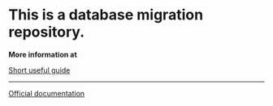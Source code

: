 # This is a database migration repository. #

**More information at**

[Short useful guide](http://jimmyhillis.com/using-sqlalchemy-migrate-for-managing-a-database/)
***
[Official documentation](http://sqlalchemy-migrate.readthedocs.io/en/latest/download.html#development)
